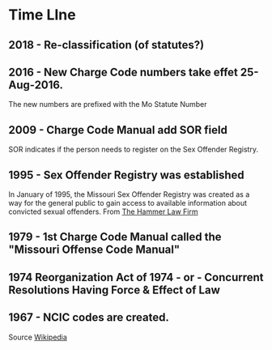 # Time LIne

## 2018 - Re-classification (of statutes?)

## 2016 - New Charge Code numbers take effet 25-Aug-2016.
The new numbers are prefixed with the Mo Statute Number

## 2009 - Charge Code Manual add SOR field
SOR indicates if the person needs to register on the Sex Offender Registry.

## 1995 - Sex Offender Registry was established 
In January of 1995, the Missouri Sex Offender Registry was created as a way for the general public to gain access to available information about convicted sexual offenders.  From [The Hammer Law Firm](https://www.thehammerlawfirm.com/criminal-defense/sex-crimes/sex-offender-registry/)

## 1979 - 1st Charge Code Manual called the "Missouri Offense Code Manual"

## 1974 Reorganization Act of 1974 - or - Concurrent Resolutions Having Force & Effect of Law

## 1967 - NCIC codes are created.
Source [Wikipedia](https://en.wikipedia.org/wiki/National_Crime_Information_Center)

